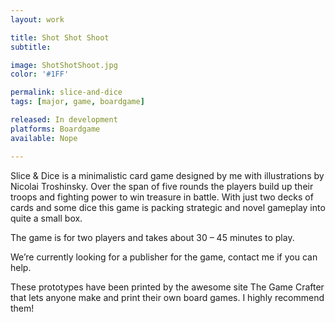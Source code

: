 ```yaml
---
layout: work

title: Shot Shot Shoot
subtitle:

image: ShotShotShoot.jpg
color: '#1FF'

permalink: slice-and-dice
tags: [major, game, boardgame]

released: In development
platforms: Boardgame
available: Nope

---
```


Slice & Dice is a minimalistic card game designed by me with illustrations by Nicolai Troshinsky. Over the span of five rounds the players build up their troops and fighting power to win treasure in battle. With just two decks of cards and some dice this game is packing strategic and novel gameplay into quite a small box.

The game is for two players and takes about 30 – 45 minutes to play.

We’re currently looking for a publisher for the game, contact me if you can help.

These prototypes have been printed by the awesome site The Game Crafter that lets anyone make and print their own board games. I highly recommend them!

